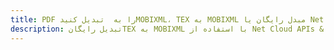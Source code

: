 ---title: PDF را به  تبدیل کنیدMOBIXML، TEX به MOBIXML مبدل رایگان یا Net SDKdescription: تبدیل رایگانTEX به MOBIXML با استفاده از Net Cloud APIs & SDK همچنین اسناد PDF را در Cloud ایجاد، ویرایش و رندر کنید.---
